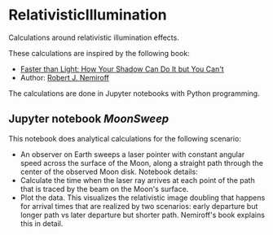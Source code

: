 # RelativisticIllumination
Calculations around relativistic illumination effects.

These calculations are inspired by the following book:
- [Faster than Light: How Your Shadow Can Do It but You Can't](https://www.amazon.com/Faster-than-Light-Your-Shadow/dp/1662933843)
- Author: [Robert J. Nemiroff](https://www.mtu.edu/physics/department/faculty/nemiroff/)

The calculations are done in Jupyter notebooks with Python programming.

## Jupyter notebook *MoonSweep*
This notebook does analytical calculations for the following scenario:
- An observer on Earth sweeps a laser pointer with constant angular speed across the surface of the Moon, along a straight path through the center of the observed Moon disk.
Notebook details:
- Calculate the time when the laser ray arrives at each point of the path that is traced by the beam on the Moon's surface.
- Plot the data.
This visualizes the relativistic image doubling that happens for arrival times that are realized by two scenarios: early departure but longer path vs later departure but shorter path. Nemiroff's book explains this in detail.
